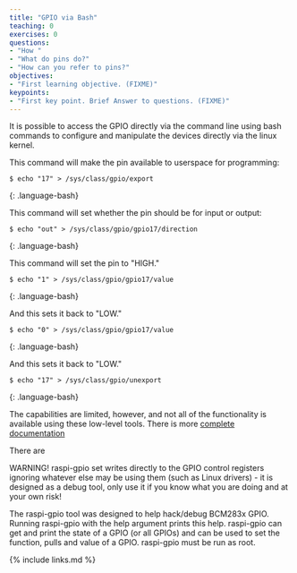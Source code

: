 ```yaml
---
title: "GPIO via Bash"
teaching: 0
exercises: 0
questions:
- "How "
- "What do pins do?"
- "How can you refer to pins?"
objectives:
- "First learning objective. (FIXME)"
keypoints:
- "First key point. Brief Answer to questions. (FIXME)"
---
```

It is possible to access the GPIO directly via the command line using bash commands to configure and manipulate the devices directly via the linux kernel.

This command will make the pin available to userspace for programming:
~~~
$ echo "17" > /sys/class/gpio/export
~~~
{: .language-bash}

This command will set whether the pin should be for input or output:
~~~
$ echo "out" > /sys/class/gpio/gpio17/direction
~~~
{: .language-bash}

This command will set the pin to "HIGH."
~~~
$ echo "1" > /sys/class/gpio/gpio17/value
~~~
{: .language-bash}

And this sets it back to "LOW."
~~~
$ echo "0" > /sys/class/gpio/gpio17/value
~~~
{: .language-bash}

And this sets it back to "LOW."
~~~
$ echo "17" > /sys/class/gpio/unexport
~~~
{: .language-bash}

The capabilities are limited, however, and not all of the functionality is available using these low-level tools. There is more [complete documentation](https://www.kernel.org/doc/Documentation/gpio/sysfs.txt)

There are 

WARNING! raspi-gpio set writes directly to the GPIO control registers
ignoring whatever else may be using them (such as Linux drivers) -
it is designed as a debug tool, only use it if you know what you
are doing and at your own risk!

The raspi-gpio tool was designed to help hack/debug BCM283x GPIO.
Running raspi-gpio with the help argument prints this help.
raspi-gpio can get and print the state of a GPIO (or all GPIOs)
and can be used to set the function, pulls and value of a GPIO.
raspi-gpio must be run as root.


{% include links.md %}
